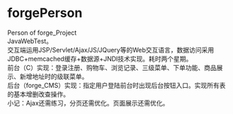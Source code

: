 # forgePerson
Person of forge_Project<br/>
JavaWebTest。<br/>
交互端运用JSP/Servlet/Ajax/JS/JQuery等的Web交互语言，数据访问采用JDBC+memcached缓存+数据源+JNDI技术实现。耗时两个星期。<br/>
前台（C）实现：登录注册、购物车、浏览记录、三级菜单、下单功能、商品展示、新增地址时的级联菜单。<br/>
后台（forge_CMS）实现：指定用户登陆前台时出现后台按钮入口。实现所有表的基本增删改查操作。<br/>
小记：Ajax还需练习，分页还需优化。页面展示还需优化。
